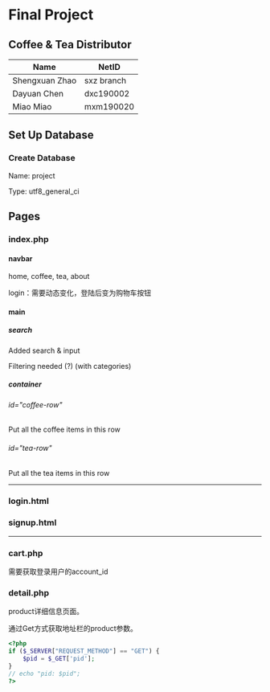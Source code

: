 # Final Project

## Coffee & Tea Distributor

| Name           | NetID      |
| -------------- | ---------- |
| Shengxuan Zhao | sxz branch |
| Dayuan Chen    | dxc190002  |
| Miao Miao      | mxm190020  |


## Set Up Database

### Create Database 

Name: project

Type: utf8_general_ci


## Pages

### index.php

#### navbar

home, coffee, tea, about

login：需要动态变化，登陆后变为购物车按钮


#### main

##### search

Added search & input

Filtering needed (?) (with categories)

##### container

###### id="coffee-row"

Put all the coffee items in this row

###### id="tea-row"

Put all the tea items in this row

---
### login.html

### signup.html

---
### cart.php

需要获取登录用户的account_id

### detail.php

product详细信息页面。

通过Get方式获取地址栏的product参数。
``` php
<?php
if ($_SERVER["REQUEST_METHOD"] == "GET") {
    $pid = $_GET['pid'];
}
// echo "pid: $pid";
?>